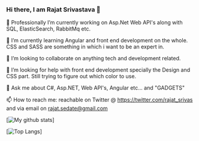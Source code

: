 ### Hi there, I am Rajat Srivastava 👋

🔭 Professionally I’m currently working on Asp.Net Web API's along with SQL, ElasticSearch, RabbitMq etc. 

🌱 I’m currently learning Angular and front end development on the whole. CSS and SASS are something in which i want to be an expert in.

👯 I’m looking to collaborate on anything tech and development related. 

🤔 I’m looking for help with front end development specially the Design and CSS part. Still trying to figure out which color to use. 

💬 Ask me about C#, Asp.NET, Web API's, Angular etc... and "GADGETS"

📫 How to reach me: reachable on Twitter @ https://twitter.com/rajat_srivas and via email on rajat.sedate@gmail.com


[![My github stats](https://github-readme-stats.vercel.app/api?username=rajat-srivas)]

[![Top Langs](https://github-readme-stats.vercel.app/api/top-langs/?username=rajat-srivas&layout=compact)]



